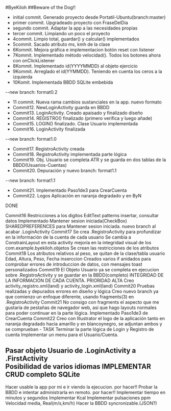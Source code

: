 #ByeKiloh
##Beware of the Dog!!
<ul>
<li>initial commit. Generado proyecto desde Portatil-Ubuntu(branch:master)</li>
<li>primer commit. Upgradeado proyecto con FraseDelDia</li>
<li>segundo commit.  Adaptar la app a las necesidades propias</li>
<li>tercer commit. Limpiando un poco el proyecto</li>
<li>4commit. Limpio total, guardar() y calcular() implementados</li>
<li>5commit. Sacado atributo ms, kmh de la clase</li>
<li>6Kommit. Mejora gráfica e implementacion botón reset con listener</li>
<li>7Kommit. Implementado método velocidad(). Todos los botones ahora con onClickListener</li>
<li>8Kommit. Implementado id(YYYYMMDD) al objeto ejercicio</li>
<li>9Kommit. Arreglado el id(YYMMDD). Teniendo en cuenta los ceros a la izquierda</li>
<li>10Komit. Implementada BBDD SQLite embebida</li>
</ul>
<p>--new branch: format0.2</p>
<ul>
<li>11 commit. Nueva rama cambios sustanciales en la app. nuevo formato</li>
<li>Commit12. NewLoginActivity guarda en BBDD</li>
<li>Commit13. LoginActivity. Creado apaisado y finalizado diseño</li>
<li>Commit14. REGISTRO() finalizado (primero verifica y luego añade)</li>
<li>Commit15. LOGIN() finalizado. Clase Usuario implementada</li>
<li>Commit16. LoginActivity finalizada</li>
</ul>
<p>--new branch: format1.0</p>
<ul>
<li>Commit17. RegistroActivity creada</li>
<li>Commit18. RegistroActivity implementada parte lógica</li>
<li>Commit19. Obj. Usuario se completa ATR y se guarda en dos tablas de la BBDD(Usuarios-Cuentas)</li>
<li>Commit20. Depuración y nuevo branch: format1.1</li>
</ul>
<p>--new branch: format1.1</p>
<ul>
<li>Commit21. Implementado Paso1de3 para CrearCuenta</li>
<li>Commit22. Logos Aplicación en naranja degradado y en ByN</li>
</ul>
<p>DONE</p>
Commit16    
Restricciones a los digitos EditText patterns insertar, consultar datos
Implementado Mantener sesion iniciada(CheckBox)
SHAREDPREFERENCES para Mantener sesion iniciada.
nuevo branch al acabar .LoginActivity
Commit17
Se crea .RegistroActivity para profundizar en la información de la cuenta de cada usuario
Se cambia a ConstrainLayout en esta activity mejoría en la integridad visual de los com.example.byekiloh.objetos
Se crean las restricciones de los atributos 
Commit18
Los atributos relativos al peso, se quitan de la clase/tabla usuario Edad, Altura, Peso, Fecha inserccion
Creados varios if anidados para comprobar errores de introduccion de datos, con mensajes toast personalizados
Commit19
El Objeto Usuario ya se completa en ejecucion sobre .RegistroActivity y se guardar en la BBDD(completo)
INTEGRIDAD DE LA INFORMACIÓN DE CADA CUENTA. PRIORIDAD ALTA
Creo activity_registro.xml(land) y activity_login.xml(land) 
Commit20
Pruebas realizadas y depurados errores en diseño y lógica 
Creo nuevo branch ya que comienzo un enfoque diferente, usando fragments(3) en .RegistroActivity
Commit21
No consigo con fragments el aspecto que me gustaría de pestañas de navegador web, así que hago
layouts normales para poder continuar en la parte lógica. Implementado Paso1de3 de CrearCuenta
Commit22
Creo con Illustrator el logo de la aplicación tanto en naranja degradado hacia amarillo
y en blancoynegro, se adjuntan ambos y se comprueban
-   TASK
Terminar la parte lógica de Login y Registro de cuenta
Implementar un menu para el Usuario/Cuenta.

Pasar objeto Usuario de .LoginActivity a .FirstActivity   
Posibilidad de varios idiomas 
IMPLEMENTAR CRUD completo SQLite
--
Hacer usable la app por mi e ir viendo la ejecucion. por hacer!!
Probar la BBDD e intentar administrarla en remoto. por hacer!!
Implementar tiempo en minutos y segundos
Implementar Kcal
Implementar pulsaciones ppm
Velocidad media, Real(m/s,km/h) 
Hacer la BBDD syncronizable.(JSON?)       